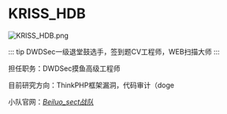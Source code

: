 # KRISS_HDB

<img :src="$withBase('/Member Avatar/KRISS_HDB.png')" alt="KRISS_HDB.png">

::: tip DWDSec一级退堂鼓选手，签到题CV工程师，WEB扫描大师
:::

担任职务：DWDSec摸鱼高级工程师

目前研究方向：ThinkPHP框架漏洞，代码审计（doge

小队官网：*[Beiluo_sect战队](http://dwdsec-finh.club/)*



